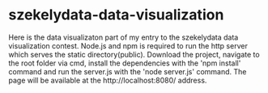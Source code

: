 # szekelydata-data-visualization
Here is the data visualizaton part of my entry to the szekelydata data visualization contest.
Node.js and npm is required to run the http server which serves the static directory(public).
Download the project, navigate to the root folder via cmd, install the dependencies with the 'npm install' command and run the server.js with the 'node server.js' command.
The page will be available at the http://localhost:8080/ address.
